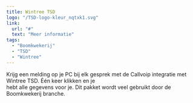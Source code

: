 ```yaml
---
title: Wintree TSD
logo: "/TSD-logo-kleur_nqtxk1.svg"
link:
  url: "#"
  text: "Meer informatie"
tags:
  - "Boomkwekerij"
  - "TSD"
  - "Wintree"
---
```

Krijg een melding op je PC bij elk gesprek met de Callvoip integratie met Wintree TSD. Één keer klikken en je<br>
hebt alle gegevens voor je. Dit pakket wordt veel gebruikt door de Boomkwekerij branche.
